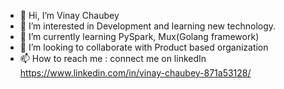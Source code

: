 - 👋 Hi, I’m Vinay Chaubey
- 👀 I’m interested in Development and learning new technology.
- 🌱 I’m currently learning PySpark, Mux(Golang framework)
- 💞️ I’m looking to collaborate with Product based organization
- 📫 How to reach me : connect me on linkedIn https://www.linkedin.com/in/vinay-chaubey-871a53128/

<!---
chaubeyvinay1995/chaubeyvinay1995 is a ✨ special ✨ repository because its `README.md` (this file) appears on your GitHub profile.
You can click the Preview link to take a look at your changes.
--->
